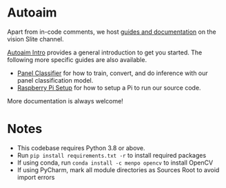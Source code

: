# Autoaim
Apart from in-code comments, we host [guides and documentation](https://ubcrobomaster.slite.com/app/channels/dA4dO1hHij/notes/ZYTtyAq~lp) on the vision Slite channel.

[Autoaim Intro](https://ubcrobomaster.slite.com/app/channels/dA4dO1hHij/notes/xn1FDEEL2l) provides a general introduction to get you started. The following more specific guides are also available.
* [Panel Classifier](https://ubcrobomaster.slite.com/app/channels/dA4dO1hHij/notes/PBxt9ou6BB) for how to train, convert, and do inference with our panel classification model.
* [Raspberry Pi Setup](https://ubcrobomaster.slite.com/app/channels/dA4dO1hHij/notes/dBspLGe9VC) for how to setup a Pi to run our source code.

More documentation is always welcome!


# Notes
* This codebase requires Python 3.8 or above.
* Run `pip install requirements.txt -r` to install required packages
* If using conda, run `conda install -c menpo opencv` to install OpenCV
* If using PyCharm, mark all module directories as Sources Root to avoid import errors
